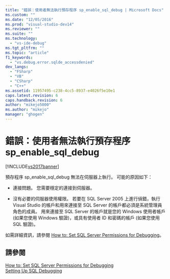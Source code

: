 ```yaml
---
title: "錯誤：使用者無法執行預存程序 sp_enable_sql_debug | Microsoft Docs"
ms.custom: ""
ms.date: "12/05/2016"
ms.prod: "visual-studio-dev14"
ms.reviewer: ""
ms.suite: ""
ms.technology: 
  - "vs-ide-debug"
ms.tgt_pltfrm: ""
ms.topic: "article"
f1_keywords: 
  - "vs.debug.error.sqlde_accessdenied"
dev_langs: 
  - "FSharp"
  - "VB"
  - "CSharp"
  - "C++"
ms.assetid: 11957495-c238-4cc5-8937-e4026f5e10e1
caps.latest.revision: 6
caps.handback.revision: 6
author: "mikejo5000"
ms.author: "mikejo"
manager: "ghogen"
---
```

# 錯誤：使用者無法執行預存程序 sp_enable_sql_debug
[!INCLUDE[vs2017banner](../code-quality/includes/vs2017banner.md)]

預存程序 sp\_enable\_sql\_debug 無法在伺服器上執行。  可能的原因如下：  
  
-   連接問題。  您需要穩定的連接到伺服器。  
  
-   沒有必要的伺服器使用權限。  若要在 SQL Server 2005 上進行偵錯，執行 Visual Studio 的帳戶和用來連接至 SQL Server 的帳戶都必須是系統管理員角色的成員。  用來連接至 SQL Server 的帳戶就是您的 Windows 使用者帳戶 \(如果您使用 Windows 驗證\)，或具有使用者 ID 和密碼的帳戶 \(如果您使用 SQL 驗證\)。  
  
 如需詳細資訊，請參閱 [How to: Set SQL Server Permissions for Debugging](http://msdn.microsoft.com/zh-tw/84e088d0-0409-41d4-841b-f5d4b0fda414)。  
  
## 請參閱  
 [How to: Set SQL Server Permissions for Debugging](http://msdn.microsoft.com/zh-tw/84e088d0-0409-41d4-841b-f5d4b0fda414)   
 [Setting Up SQL Debugging](http://msdn.microsoft.com/zh-tw/3db09e68-edcc-42de-9c22-4e97cfd55ab3)
